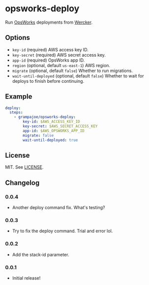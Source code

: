 # opsworks-deploy

Run [OpsWorks](http://aws.amazon.com/opsworks/) deployments from
[Wercker](http://wercker.com/).

## Options

- `key-id` (required) AWS access key ID.
- `key-secret` (required) AWS secret access key.
- `app-id` (required) OpsWorks app ID.
- `region` (optional, default `us-east-1`) AWS region.
- `migrate` (optional, default `false`) Whether to run migrations.
- `wait-until-deployed` (optional, default `false`) Whether to wait for
  deploys to finish before continuing.

## Example

```yaml
deploy:
  steps:
    - grampajoe/opsworks-deploy:
        key-id: $AWS_ACCESS_KEY_ID
        key-secret: $AWS_SECRET_ACCESS_KEY
        app-id: $AWS_OPSWORKS_APP_ID
        migrate: false
        wait-until-deployed: true
```

## License

MIT. See [LICENSE](LICENSE).

## Changelog

### 0.0.4

- Another deploy command fix. What's testing?

### 0.0.3

- Try to fix the deploy command. Trial and error lol.

### 0.0.2

- Add the stack-id parameter.

### 0.0.1

- Initial release!
